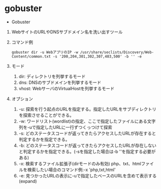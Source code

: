 # gobuster

* Gobuster
  
1. WebサイトのURLやDNSサブドメイン名を洗い出すツール
2. コマンド例

    ``` shell
    gobuster dir -u WebアプリのIP -w /usr/share/seclists/Discovery/Web-Content/common.txt -s '200,204,301,302,307,403,500' -b '' -e
    ```

3. モード
   1. dir: ディレクトリを列挙するモード
   2. dns: DNSのサブドメインを列挙するモード
   3. vhost: WebサーバのVirtualHostを列挙するモード
4. オプション
   1. -u: 探索を行う起点のURLを指定する。指定したURLをサブディレクトリを探索させることができる。
   2. -w: ワードリスト(wordlist)の指定、ここで指定したファイルにある文字列を-uで指定したURLに一行ずつくっつけて探索
   3. -s: どのステータスコードが返ってきたらアクセスしたURLが存在すると判定するかを指定できる。
   4. -b: どのステータスコードが返ってきたらアクセスしたURLが存在しないと判定するかを指定できる。(-sを指定した場合は-b ''を指定する必要がある)
   5. -x: 検索するファイル拡張子(dirモードのみ有効) php、txt、htmlファイルを検索したい場合のコマンド例:-x 'php,txt,html'
   6. -e: 見つかったURLの表示に-uで指定したベースのURLを含めて表示する(expand)
